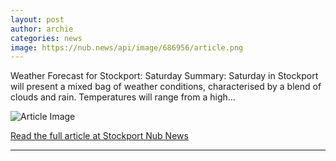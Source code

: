 ```yaml
---
layout: post
author: archie
categories: news
image: https://nub.news/api/image/686956/article.png
---
```

Weather Forecast for Stockport: Saturday
Summary: Saturday in Stockport will present a mixed bag of weather conditions, characterised by a blend of clouds and rain. Temperatures will range from a high...

![Article Image](https://nub.news/api/image/686956/article.png)

[Read the full article at Stockport Nub News](https://stockport.nub.news/news/weather-news/todays-weather-in-stockport-30-august-270371)

---
